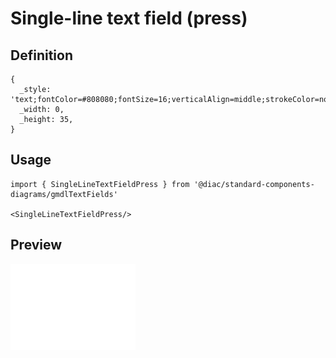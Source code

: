 # Single-line text field (press)

## Definition

```
{
  _style: 'text;fontColor=#808080;fontSize=16;verticalAlign=middle;strokeColor=none;fillColor=none;opacity=50;whiteSpace=wrap;html=1;',
  _width: 0,
  _height: 35,
}
```

## Usage

```
import { SingleLineTextFieldPress } from '@diac/standard-components-diagrams/gmdlTextFields'

<SingleLineTextFieldPress/>
```

## Preview

<img src="./single-line-text-field-press.png" width="200"/>
